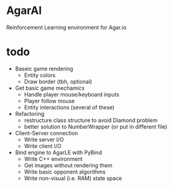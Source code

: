 # AgarAI

Reinforcement Learning environment for Agar.io

# todo
- Baseic game rendering
  - Entity colors
  - Draw border (tbh, optional)
- Get basic game mechamics
  - Handle player mouse/keyboard inputs
  - Player follow mouse
  - Entity interactions (several of these)
- Refactoring
  - restructure class structure to avoid Diamond problem
  - better solution to NumberWrapper (or put in different file)
- Client-Server connection
  - Write server I/O
  - Write client I/O
- Bind engine to AgarLE with PyBind
  - Write C++ environment
  - Get images without rendering them
  - Write basic opponent algorithms
  - Write non-visual (i.e. RAM) state space

